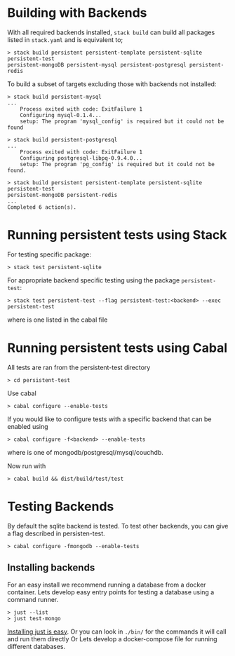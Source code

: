 # Building with Backends

With all required backends installed, `stack build` can build all packages
listed in `stack.yaml` and is equivalent to;

```
> stack build persistent persistent-template persistent-sqlite persistent-test
persistent-mongoDB persistent-mysql persistent-postgresql persistent-redis
```

To build a subset of targets excluding those with backends not installed:

```
> stack build persistent-mysql
...
    Process exited with code: ExitFailure 1
    Configuring mysql-0.1.4...
    setup: The program 'mysql_config' is required but it could not be found
    
> stack build persistent-postgresql
...
    Process exited with code: ExitFailure 1
    Configuring postgresql-libpq-0.9.4.0...
    setup: The program 'pg_config' is required but it could not be found.
    
> stack build persistent persistent-template persistent-sqlite persistent-test
persistent-mongoDB persistent-redis
...
Completed 6 action(s).
```

# Running persistent tests using Stack

For testing specific package:

    > stack test persistent-sqlite

For appropriate backend specific testing using the package `persistent-test`:

    > stack test persistent-test --flag persistent-test:<backend> --exec persistent-test

where <backend> is one listed in the cabal file

# Running persistent tests using Cabal

All tests are ran from the persistent-test directory

    > cd persistent-test

Use cabal

    > cabal configure --enable-tests

If you would like to configure tests with a specific backend that can be enabled
using

    > cabal configure -f<backend> --enable-tests

where <backend> is one of mongodb/postgresql/mysql/couchdb.

Now run with

    > cabal build && dist/build/test/test

# Testing Backends

By default the sqlite backend is tested.
To test other backends, you can give a flag described in persisten-test.

    > cabal configure -fmongodb --enable-tests

## Installing backends

For an easy install we recommend running a database from a docker container.
Lets develop easy entry points for testing a database using a command runner.

    > just --list
    > just test-mongo

[Installing just is easy](https://github.com/casey/just/releases).
Or you can look in `./bin/` for the commands it will call and run them directly
Or
Lets develop a docker-compose file for running different databases.
